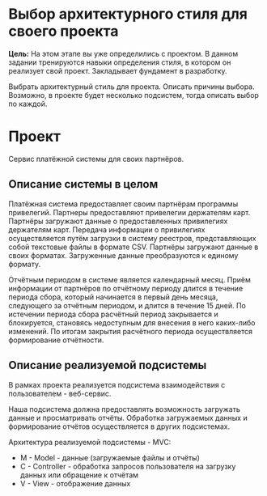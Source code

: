 # Выбор архитектурного стиля для своего проекта

**Цель:** На этом этапе вы уже определились с проектом. В данном задании тренируются навыки определения стиля, в котором он реализует свой проект. Закладывает фундамент в разработку.

Выбрать архитектурный стиль для проекта. Описать причины выбора. Возможно, в проекте будет несколько подсистем, тогда описать выбор по каждой.

# Проект

Сервис платёжной системы для своих партнёров.

## Описание системы в целом

Платёжная система предоставляет своим партнёрам программы привелегий. Партнеры предоставляют привелегии держателям карт. Партнёры загружают данные о предоставленных привилегиях держателям карт. Передача информации о привилегиях осуществляется путём загрузки в систему реестров, представляющих собой текстовые файлы в формате CSV. Партнёры загружают данные в своих форматах. Загруженные данные преобразуются к единому формату.

Отчётным периодом в системе является календарный месяц. Приём информации от партнёров по отчётному периоду длится в течение периода сбора, который начинается в первый день месяца, следующего за отчётным периодом, и длится в течение 15 дней. По истечении периода сбора расчётный период закрывается и блокируется, становясь недоступным для внесения в него каких-либо изменений. По итогам закрытия расчётного периода осуществляется формирование отчётности.

## Описание реализуемой подсистемы

В рамках проекта реализуется подсистема взаимодействия с пользователем - веб-сервис.

Наша подсистема должна предоставлять возможность загружать данные и просматривать отчёты. Обработка загружаемых данных и формирование отчётов осуществляется в других подсистемах.

Архитектура реализуемой подсистемы - MVC:
- M - Model - данные (загружаемые файлы и отчёты)
- C - Controller - обработка запросов пользователя на загрузку данных или обращение к отчётам
- V - View - отображение данных
